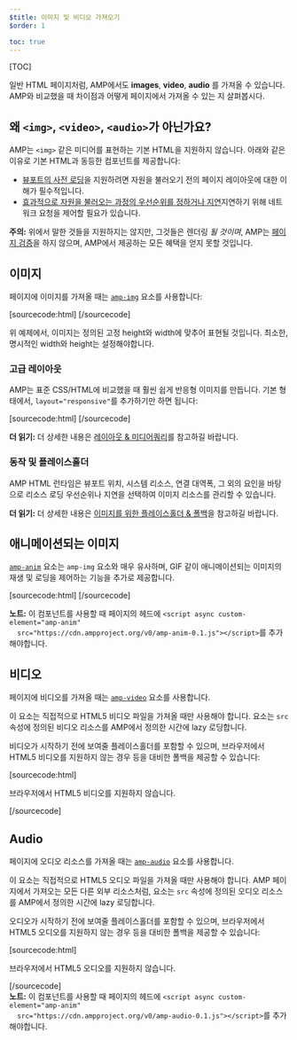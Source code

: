 ```yaml
---
$title: 이미지 및 비디오 가져오기
$order: 1

toc: true
---
```


[TOC]

일반 HTML 페이지처럼, AMP에서도 **images**, **video**, **audio** 를 가져올 수 있습니다.
AMP와 비교했을 때 차이점과 어떻게 페이지에서 가져올 수 있는 지 살펴봅시다.

## 왜 `<img>`, `<video>`, `<audio>`가 아닌가요?

AMP는 `<img>` 같은 미디어를 표현하는 기본 HTML을 지원하지 않습니다.
아래와 같은 이유로 기본 HTML과 동등한 컴포넌트를 제공합니다:

* [뷰포트의 사전 로딩]((/learn/how-amp-works/#size-all-resources-statically))을 지원하려면 자원을 불러오기 전의 페이지 레이아웃에 대한 이해가 필수적입니다.
* [효과적으로 자원을 불러오는 과정의 우선순위를 정하거나 지연](/learn/how-amp-works/#prioritize-resource-loading)지연하기 위해 네트워크 요청을 제어할 필요가 있습니다.

<aside class="caution">
  <strong>주의:</strong>
  <span>위에서 말한 것들을 지원하지는 않지만, 그것들은 렌더링 <i>될 것이며</i>,
  AMP는 <a href="/docs/guides/validate.html">페이지 검증</a>을 하지 않으며,
  AMP에서 제공하는 모든 혜택을 얻지 못할 것입니다.</span>
</aside>

## 이미지

페이지에 이미지를 가져올 때는 [`amp-img`](/docs/reference/components/amp-img.html) 요소를 사용합니다:

[sourcecode:html]
<amp-img src="fixed.jpg" width="264" height="96"></amp-img>
[/sourcecode]

위 예제에서, 이미지는 정의된 고정 height와 width에 맞추어 표현될 것입니다.
최소한, 명시적인 width와 height는 설정해야합니다.

### 고급 레이아웃

AMP는 표준 CSS/HTML에 비교했을 때 훨씬 쉽게 반응형 이미지를 만듭니다.
기본 형태에서, `layout="responsive"`를 추가하기만 하면 됩니다:

[sourcecode:html]
<amp-img src="responsive.jpg" width="527" height="193" layout="responsive">
</amp-img>
[/sourcecode]

<aside class="success">
  <strong>더 읽기:</strong>
  <span>더 상세한 내용은 <a href="/docs/guides/responsive/control_layout.html">레이아웃 & 미디어쿼리</a>를 참고하길 바랍니다.</span>
</aside>

### 동작 및 플레이스홀더

AMP HTML 런타임은 뷰포트 위치, 시스템 리소스, 연결 대역폭, 그 외의 요인을 바탕으로
리소스 로딩 우선순위나 지연을 선택하여 이미지 리소스를 관리할 수 있습니다.

<aside class="success">
  <strong>더 읽기:</strong>
  <span>더 상세한 내용은 <a href="/docs/guides/responsive/placeholders.html">이미지를 위한 플레이스홀더 & 폴백</a>을 참고하길 바랍니다.</span>
</aside>

## 애니메이션되는 이미지

[`amp-anim`](/docs/reference/extended/amp-anim.html) 요소는 `amp-img` 요소와 매우 유사하며,
GIF 같이 애니메이션되는 이미지의 재생 및 로딩을 제어하는 기능을 추가로 제공합니다.

[sourcecode:html]
<amp-anim width="400" height="300" src="my-gif.gif">
  <amp-img placeholder width="400" height="300" src="my-gif-screencap.jpg">
  </amp-img>
</amp-anim>
[/sourcecode]

<aside class="note">
  <strong>노트:</strong>
  <span>이 컴포넌트를 사용할 때 페이지의 헤드에 <code>&lt;script async custom-element="amp-anim"
  src="https://cdn.ampproject.org/v0/amp-anim-0.1.js"&gt;&lt;/script&gt;</code>를 추가해야합니다.</span>
</aside>

## 비디오

페이지에 비디오를 가져올 때는 [`amp-video`](/docs/reference/amp-video.html) 요소를 사용합니다.

이 요소는 직접적으로 HTML5 비디오 파일을 가져올 때만 사용해야 합니다.
요소는 `src` 속성에 정의된 비디오 리소스를 AMP에서 정의한 시간에 lazy 로딩합니다.

비디오가 시작하기 전에 보여줄 플레이스홀더를 포함할 수 있으며,
브라우저에서 HTML5 비디오를 지원하지 않는 경우 등을 대비한 폴백을 제공할 수 있습니다:

[sourcecode:html]
<amp-video width="400" height="300" src="https://yourhost.com/videos/myvideo.mp4"
  poster="myvideo-poster.jpg">
  <div fallback>
    <p>브라우저에서 HTML5 비디오를 지원하지 않습니다.</p>
  </div>
</amp-video>
[/sourcecode]

## Audio

페이지에 오디오 리소스를 가져올 때는
[`amp-audio`](/docs/reference/extended/amp-audio) 요소를 사용합니다.

이 요소는 직접적으로 HTML5 오디오 파일을 가져올 때만 사용해야 합니다.
AMP 페이지에서 가져오는 모든 다른 외부 리소스처럼,
요소는 `src` 속성에 정의된 오디오 리소스를 AMP에서 정의한 시간에 lazy 로딩합니다.

오디오가 시작하기 전에 보여줄 플레이스홀더를 포함할 수 있으며,
브라우저에서 HTML5 오디오를 지원하지 않는 경우 등을 대비한 폴백을 제공할 수 있습니다:

[sourcecode:html]
<amp-audio width="400" height="300" src="https://yourhost.com/audios/myaudio.mp3">
  <div fallback>
    <p>브라우저에서 HTML5 오디오를 지원하지 않습니다.</p>
  </div>
  <source type="audio/mpeg" src="foo.mp3">
  <source type="audio/ogg" src="foo.ogg">
</amp-audio>
[/sourcecode]

<aside class="note">
  <strong>노트:</strong>
  <span>이 컴포넌트를 사용할 때 페이지의 헤드에 <code>&lt;script async custom-element="amp-anim"
  src="https://cdn.ampproject.org/v0/amp-audio-0.1.js"&gt;&lt;/script&gt;</code>를 추가해야합니다.</span>
</aside>
